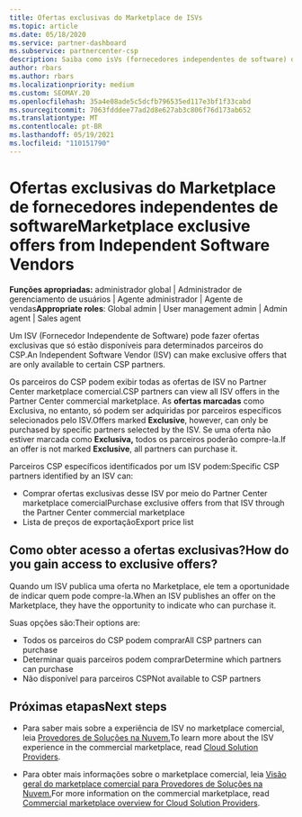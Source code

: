 ```yaml
---
title: Ofertas exclusivas do Marketplace de ISVs
ms.topic: article
ms.date: 05/18/2020
ms.service: partner-dashboard
ms.subservice: partnercenter-csp
description: Saiba como isVs (fornecedores independentes de software) disponibilizam determinadas ofertas exclusivas e somente para parceiros CSP específicos.
author: rbars
ms.author: rbars
ms.localizationpriority: medium
ms.custom: SEOMAY.20
ms.openlocfilehash: 35a4e08ade5c5dcfb796535ed117e3bf1f33cabd
ms.sourcegitcommit: 7063fdddee77ad2d8e627ab3c806f76d173ab652
ms.translationtype: MT
ms.contentlocale: pt-BR
ms.lasthandoff: 05/19/2021
ms.locfileid: "110151790"
---
```

# <a name="marketplace-exclusive-offers-from-independent-software-vendors"></a><span data-ttu-id="15de2-103">Ofertas exclusivas do Marketplace de fornecedores independentes de software</span><span class="sxs-lookup"><span data-stu-id="15de2-103">Marketplace exclusive offers from Independent Software Vendors</span></span>

<span data-ttu-id="15de2-104">**Funções apropriadas:** administrador global | Administrador de gerenciamento de usuários | Agente administrador | Agente de vendas</span><span class="sxs-lookup"><span data-stu-id="15de2-104">**Appropriate roles**: Global admin | User management admin | Admin agent | Sales agent</span></span>

<span data-ttu-id="15de2-105">Um ISV (Fornecedor Independente de Software) pode fazer ofertas exclusivas que só estão disponíveis para determinados parceiros do CSP.</span><span class="sxs-lookup"><span data-stu-id="15de2-105">An Independent Software Vendor (ISV) can make exclusive offers that are only available to certain CSP partners.</span></span>

<span data-ttu-id="15de2-106">Os parceiros do CSP podem exibir todas as ofertas de ISV no Partner Center marketplace comercial.</span><span class="sxs-lookup"><span data-stu-id="15de2-106">CSP partners can view all ISV offers in the Partner Center commercial marketplace.</span></span> <span data-ttu-id="15de2-107">As **ofertas marcadas** como Exclusiva, no entanto, só podem ser adquiridas por parceiros específicos selecionados pelo ISV.</span><span class="sxs-lookup"><span data-stu-id="15de2-107">Offers marked **Exclusive**, however, can only be purchased by specific partners selected by the ISV.</span></span> <span data-ttu-id="15de2-108">Se uma oferta não estiver marcada como **Exclusiva,** todos os parceiros poderão compre-la.</span><span class="sxs-lookup"><span data-stu-id="15de2-108">If an offer is not marked **Exclusive**, all partners can purchase it.</span></span>

<span data-ttu-id="15de2-109">Parceiros CSP específicos identificados por um ISV podem:</span><span class="sxs-lookup"><span data-stu-id="15de2-109">Specific CSP partners identified by an ISV can:</span></span>

- <span data-ttu-id="15de2-110">Comprar ofertas exclusivas desse ISV por meio do Partner Center marketplace comercial</span><span class="sxs-lookup"><span data-stu-id="15de2-110">Purchase exclusive offers from that ISV through the Partner Center commercial marketplace</span></span>
- <span data-ttu-id="15de2-111">Lista de preços de exportação</span><span class="sxs-lookup"><span data-stu-id="15de2-111">Export price list</span></span>

## <a name="how-do-you-gain-access-to-exclusive-offers"></a><span data-ttu-id="15de2-112">Como obter acesso a ofertas exclusivas?</span><span class="sxs-lookup"><span data-stu-id="15de2-112">How do you gain access to exclusive offers?</span></span>

<span data-ttu-id="15de2-113">Quando um ISV publica uma oferta no Marketplace, ele tem a oportunidade de indicar quem pode compre-la.</span><span class="sxs-lookup"><span data-stu-id="15de2-113">When an ISV publishes an offer on the Marketplace, they have the opportunity to indicate who can purchase it.</span></span>

<span data-ttu-id="15de2-114">Suas opções são:</span><span class="sxs-lookup"><span data-stu-id="15de2-114">Their options are:</span></span>

- <span data-ttu-id="15de2-115">Todos os parceiros do CSP podem comprar</span><span class="sxs-lookup"><span data-stu-id="15de2-115">All CSP partners can purchase</span></span>
- <span data-ttu-id="15de2-116">Determinar quais parceiros podem comprar</span><span class="sxs-lookup"><span data-stu-id="15de2-116">Determine which partners can purchase</span></span>
- <span data-ttu-id="15de2-117">Não disponível para parceiros CSP</span><span class="sxs-lookup"><span data-stu-id="15de2-117">Not available to CSP partners</span></span>

## <a name="next-steps"></a><span data-ttu-id="15de2-118">Próximas etapas</span><span class="sxs-lookup"><span data-stu-id="15de2-118">Next steps</span></span>

- <span data-ttu-id="15de2-119">Para saber mais sobre a experiência de ISV no marketplace comercial, leia [Provedores de Soluções na Nuvem.](/azure/marketplace/cloud-solution-providers)</span><span class="sxs-lookup"><span data-stu-id="15de2-119">To learn more about the ISV experience in the commercial marketplace, read [Cloud Solution Providers](/azure/marketplace/cloud-solution-providers).</span></span>

- <span data-ttu-id="15de2-120">Para obter mais informações sobre o marketplace comercial, leia [Visão geral do marketplace comercial para Provedores de Soluções na Nuvem.](csp-commercial-marketplace-overview.md)</span><span class="sxs-lookup"><span data-stu-id="15de2-120">For more information on the commercial marketplace, read [Commercial marketplace overview for Cloud Solution Providers](csp-commercial-marketplace-overview.md).</span></span>